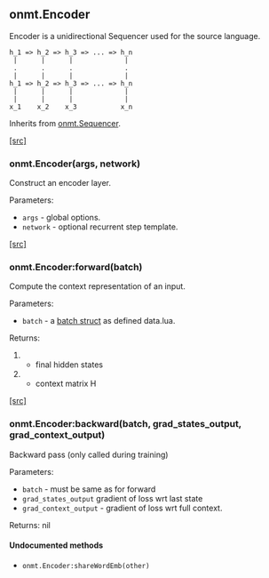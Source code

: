<a name="onmt.Encoder.dok"></a>


## onmt.Encoder ##

 Encoder is a unidirectional Sequencer used for the source language.

    h_1 => h_2 => h_3 => ... => h_n
     |      |      |             |
     .      .      .             .
     |      |      |             |
    h_1 => h_2 => h_3 => ... => h_n
     |      |      |             |
     |      |      |             |
    x_1    x_2    x_3           x_n


Inherits from [onmt.Sequencer](lib+onmt+Sequencer).


<a class="entityLink" href="https://github.com/opennmt/opennmt/blob/b8ee79ced285a1b7f5720f7e1473e4955a23e9f1/lib/onmt/Encoder.lua#L24">[src]</a>
<a name="onmt.Encoder"></a>


### onmt.Encoder(args, network) ###

 Construct an encoder layer.

Parameters:

  * `args` - global options.
  * `network` - optional recurrent step template.


<a class="entityLink" href="https://github.com/opennmt/opennmt/blob/b8ee79ced285a1b7f5720f7e1473e4955a23e9f1/lib/onmt/Encoder.lua#L109">[src]</a>
<a name="onmt.Encoder:forward"></a>


### onmt.Encoder:forward(batch) ###

Compute the context representation of an input.

Parameters:

  * `batch` - a [batch struct](lib+data/#opennmtdata) as defined data.lua.

Returns:

  1. - final hidden states
  2. - context matrix H


<a class="entityLink" href="https://github.com/opennmt/opennmt/blob/b8ee79ced285a1b7f5720f7e1473e4955a23e9f1/lib/onmt/Encoder.lua#L190">[src]</a>
<a name="onmt.Encoder:backward"></a>


### onmt.Encoder:backward(batch, grad_states_output, grad_context_output) ###

 Backward pass (only called during training)

Parameters:

  * `batch` - must be same as for forward
  * `grad_states_output` gradient of loss wrt last state
  * `grad_context_output` - gradient of loss wrt full context.

Returns: nil



#### Undocumented methods ####

<a name="onmt.Encoder:shareWordEmb"></a>
 * `onmt.Encoder:shareWordEmb(other)`
